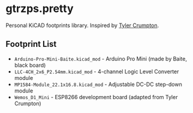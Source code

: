 # gtrzps.pretty
Personal KiCAD footprints library. Inspired by [Tyler Crumpton](https://github.com/tylercrumpton/CrumpPrints.pretty).

## Footprint List

* `Arduino-Pro-Mini-Baite.kicad_mod` - Arduino Pro Mini (made by Baite, black board)
* `LLC-4CH_2x6_P2.54mm.kicad_mod` - 4-channel Logic Level Converter module
* `MP1584-Module_22.1x16.8.kicad_mod` - Adjustable DC-DC step-down module
* `Wemos_D1_Mini` - ESP8266 development board (adapted from Tyler Crumpton)
